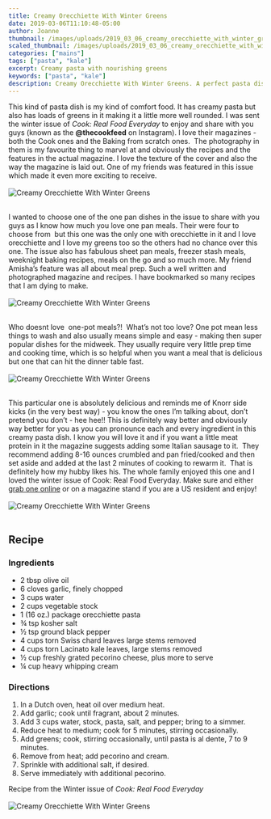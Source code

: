 ```yaml
---
title: Creamy Orecchiette With Winter Greens
date: 2019-03-06T11:10:48-05:00
author: Joanne
thumbnail: /images/uploads/2019_03_06_creamy_orecchiette_with_winter_greens_1.jpg
scaled_thumbnail: /images/uploads/2019_03_06_creamy_orecchiette_with_winter_greens_0.jpg
categories: ["mains"]
tags: ["pasta", "kale"]
excerpt: Creamy pasta with nourishing greens
keywords: ["pasta", "kale"]
description: Creamy Orecchiette With Winter Greens. A perfect pasta dish for those cold winter months
---
```


This kind of pasta dish is my kind of comfort food. It has creamy pasta but also has loads of greens in it making it a little more well rounded. I was sent the winter issue of _Cook: Real Food Everyday_ to enjoy and share with you guys (known as the __@thecookfeed__ on Instagram). I love their magazines - both the Cook ones and the Baking from scratch ones.  The photography in them is my favourite thing to marvel at and obviously the recipes and the features in the actual magazine. I love the texture of the cover and also the way the magazine is laid out. One of my friends was featured in this issue which made it even more exciting to receive.
</br>
</br>
![Creamy Orecchiette With Winter Greens](/images/uploads/2019_03_06_creamy_orecchiette_with_winter_greens_2.jpg)
</br>
</br>

I wanted to choose one of the one pan dishes in the issue to share with you guys as I know how much you love one pan meals. Their were four to choose from  but this one was the only one with orecchiette in it and I love orecchiette and I love my greens too so the others had no chance over this one. The issue also has fabulous sheet pan meals, freezer stash meals, weeknight baking recipes, meals on the go and so much more. My friend Amisha’s feature was all about meal prep. Such a well written and photographed magazine and recipes. I have bookmarked so many recipes that I am dying to make.
</br>
</br>
![Creamy Orecchiette With Winter Greens](/images/uploads/2019_03_06_creamy_orecchiette_with_winter_greens_3.jpg)
</br>
</br>

Who doesnt love  one-pot meals?!  What’s not too love? One pot mean less things to wash and also usually means simple and easy - making then super popular dishes for the midweek. They usually require very little prep time and cooking time, which is so helpful when you want a meal that is delicious but one that can hit the dinner table fast.
</br>
</br>
![Creamy Orecchiette With Winter Greens](/images/uploads/2019_03_06_creamy_orecchiette_with_winter_greens_4.jpg)
</br>
</br>

This particular one is absolutely delicious and reminds me of Knorr side kicks (in the very best way) - you know the ones I’m talking about, don’t pretend you don’t - hee hee!! This is definitely way better and obviously way better for you as you can pronounce each and every ingredient in this creamy pasta dish. I know you will love it and if you want a little meat protein in it the magazine suggests adding some Italian sausage to it.  They recommend adding 8-16 ounces crumbled and pan fried/cooked and then set aside and added at the last 2 minutes of cooking to rewarm it.  That is definitely how my hubby likes his. The whole family enjoyed this one and I loved the winter issue of Cook: Real Food Everyday. Make sure and either [grab one online](https://www.cookrealfood.com/) or on a magazine stand if you are a US resident and enjoy!
</br>
</br>
![Creamy Orecchiette With Winter Greens](/images/uploads/2019_03_06_creamy_orecchiette_with_winter_greens_5.jpg)
</br>
</br>

## Recipe

### Ingredients

* <span itemprop="ingredients">2 tbsp olive oil</span>
* <span itemprop="ingredients">6 cloves garlic, finely chopped</span>
* <span itemprop="ingredients">3 cups water</span>
* <span itemprop="ingredients">2 cups vegetable stock</span>
* <span itemprop="ingredients">1 (16 oz.) package orecchiette pasta</span>
* <span itemprop="ingredients">&frac34; tsp kosher salt</span>
* <span itemprop="ingredients">&frac12; tsp ground black pepper</span>
* <span itemprop="ingredients">4 cups torn Swiss chard leaves large stems removed</span>
* <span itemprop="ingredients">4 cups torn Lacinato kale leaves, large stems removed</span>
* <span itemprop="ingredients">&frac12; cup freshly grated pecorino cheese, plus more to serve</span>
* <span itemprop="ingredients">&frac14; cup heavy whipping cream</span>

### Directions

1. In a Dutch oven, heat oil over medium heat.
1. Add garlic; cook until fragrant, about 2 minutes.
1. Add 3 cups water, stock, pasta, salt, and pepper; bring to a simmer.
1. Reduce heat to medium; cook for 5 minutes, stirring occasionally.
1. Add greens; cook, stirring occasionally, until pasta is al dente, 7 to 9 minutes.
1. Remove from heat; add pecorino and cream.
1. Sprinkle with additional salt, if desired.
1. Serve immediately with additional pecorino.

Recipe from the Winter issue of _Cook: Real Food Everyday_
</br>
</br>
![Creamy Orecchiette With Winter Greens](/images/uploads/2019_03_06_creamy_orecchiette_with_winter_greens_6.jpg)
